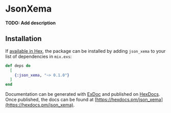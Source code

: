 # JsonXema

**TODO: Add description**

## Installation

If [available in Hex](https://hex.pm/docs/publish), the package can be installed
by adding `json_xema` to your list of dependencies in `mix.exs`:

```elixir
def deps do
  [
    {:json_xema, "~> 0.1.0"}
  ]
end
```

Documentation can be generated with [ExDoc](https://github.com/elixir-lang/ex_doc)
and published on [HexDocs](https://hexdocs.pm). Once published, the docs can
be found at [https://hexdocs.pm/json_xema](https://hexdocs.pm/json_xema).

